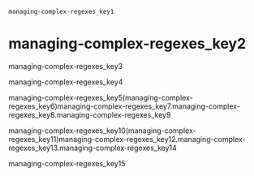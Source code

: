 ```ngMeta
managing-complex-regexes_key1
```
# managing-complex-regexes_key2
managing-complex-regexes_key3

managing-complex-regexes_key4


managing-complex-regexes_key5\(managing-complex-regexes_key6\)managing-complex-regexes_key7\.managing-complex-regexes_key8\.managing-complex-regexes_key9


managing-complex-regexes_key10\(managing-complex-regexes_key11\)managing-complex-regexes_key12\.managing-complex-regexes_key13\.managing-complex-regexes_key14

managing-complex-regexes_key15